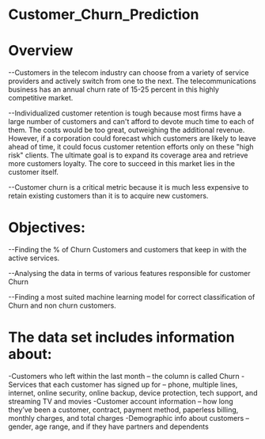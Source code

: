 # Customer_Churn_Prediction
 # Overview
--Customers in the telecom industry can choose from a variety of service providers and actively switch from one to the next. The telecommunications business has an annual churn rate of 15-25 percent in this highly competitive market.

--Individualized customer retention is tough because most firms have a large number of customers and can't afford to devote much time to each of them. The costs would be too great, outweighing the additional revenue. However, if a corporation could forecast which customers are likely to leave ahead of time, it could focus customer retention efforts only on these "high risk" clients. The ultimate goal is to expand its coverage area and retrieve more customers loyalty. The core to succeed in this market lies in the customer itself.

--Customer churn is a critical metric because it is much less expensive to retain existing customers than it is to acquire new customers.

# Objectives:
--Finding the % of Churn Customers and customers that keep in with the active services.

--Analysing the data in terms of various features responsible for customer Churn

--Finding a most suited machine learning model for correct classification of Churn and non churn customers.


# The data set includes information about:

-Customers who left within the last month – the column is called Churn
-Services that each customer has signed up for – phone, multiple lines, internet, online security, online backup, device protection, tech support, and streaming TV and movies
-Customer account information – how long they’ve been a customer, contract, payment method, paperless billing, monthly charges, and total charges
-Demographic info about customers – gender, age range, and if they have partners and dependents
